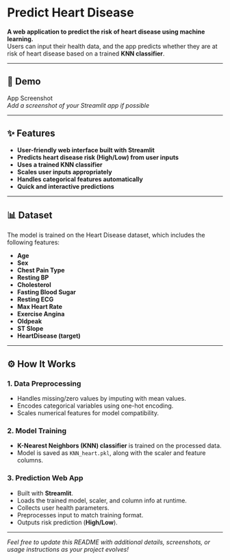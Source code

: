 # Predict Heart Disease

**A web application to predict the risk of heart disease using machine learning.**  
Users can input their health data, and the app predicts whether they are at risk of heart disease based on a trained **KNN classifier**.

---

## 🚀 Demo

App Screenshot  
*Add a screenshot of your Streamlit app if possible*

---

## ✨ Features

- **User-friendly web interface built with Streamlit**
- **Predicts heart disease risk (High/Low) from user inputs**
- **Uses a trained KNN classifier**
- **Scales user inputs appropriately**
- **Handles categorical features automatically**
- **Quick and interactive predictions**

---

## 📊 Dataset

The model is trained on the Heart Disease dataset, which includes the following features:

- **Age**
- **Sex**
- **Chest Pain Type**
- **Resting BP**
- **Cholesterol**
- **Fasting Blood Sugar**
- **Resting ECG**
- **Max Heart Rate**
- **Exercise Angina**
- **Oldpeak**
- **ST Slope**
- **HeartDisease (target)**

---

## ⚙️ How It Works

### 1. Data Preprocessing

- Handles missing/zero values by imputing with mean values.
- Encodes categorical variables using one-hot encoding.
- Scales numerical features for model compatibility.

### 2. Model Training

- **K-Nearest Neighbors (KNN) classifier** is trained on the processed data.
- Model is saved as `KNN_heart.pkl`, along with the scaler and feature columns.

### 3. Prediction Web App

- Built with **Streamlit**.
- Loads the trained model, scaler, and column info at runtime.
- Collects user health parameters.
- Preprocesses input to match training format.
- Outputs risk prediction (**High/Low**).

---

*Feel free to update this README with additional details, screenshots, or usage instructions as your project evolves!*
